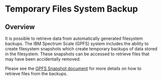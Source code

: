 # Temporary Files System Backup

## Overview

It is possible to retrieve data from automatically generated filesystem backups. The IBM Spectrum Scale (GPFS) system includes the ability to create filesystem snapshots which create temporary backups of data stored in the filesystem. These snapshots can be accessed to retrieve files that may have been accidentally removed.

Please see the [GPFS Snapshot document](files/gpfs-snapshots.pdf "GPFS Snapshots") for more details on how to retrieve files from the backups.
